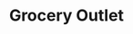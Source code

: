 ---
title: "Grocery Outlet"
url: /portland/grocery-outlet-north-lombard-street/
shop: supermarket
---